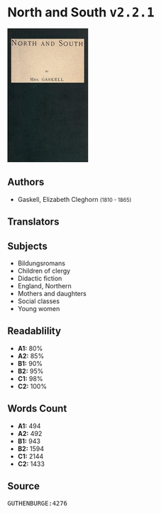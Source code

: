 # North and South <kbd>v2.2.1</kbd>

![](./cover.medium.jpg "")

## Authors


 - Gaskell, Elizabeth Cleghorn <small>(1810 - 1865)</small>

## Translators



## Subjects


 - Bildungsromans
 - Children of clergy
 - Didactic fiction
 - England, Northern
 - Mothers and daughters
 - Social classes
 - Young women

## Readablility


 - **A1:** 80%
 - **A2:** 85%
 - **B1:** 90%
 - **B2:** 95%
 - **C1:** 98%
 - **C2:** 100%

## Words Count


 - **A1:** 494
 - **A2:** 492
 - **B1:** 943
 - **B2:** 1594
 - **C1:** 2144
 - **C2:** 1433

## Source


<kbd>GUTHENBURGE:4276</kbd>
